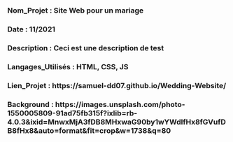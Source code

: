 <h3>Nom_Projet : Site Web pour un mariage</h3>
<h3>Date : 11/2021</h3>
<h3>Description : Ceci est une description de test</h3>
<h3>Langages_Utilisés : HTML, CSS, JS</h3>
<h3>Lien_Projet : https://samuel-dd07.github.io/Wedding-Website/</h3>
<h3>Background : https://images.unsplash.com/photo-1550005809-91ad75fb315f?ixlib=rb-4.0.3&ixid=MnwxMjA3fDB8MHxwaG90by1wYWdlfHx8fGVufDB8fHx8&auto=format&fit=crop&w=1738&q=80</h3>